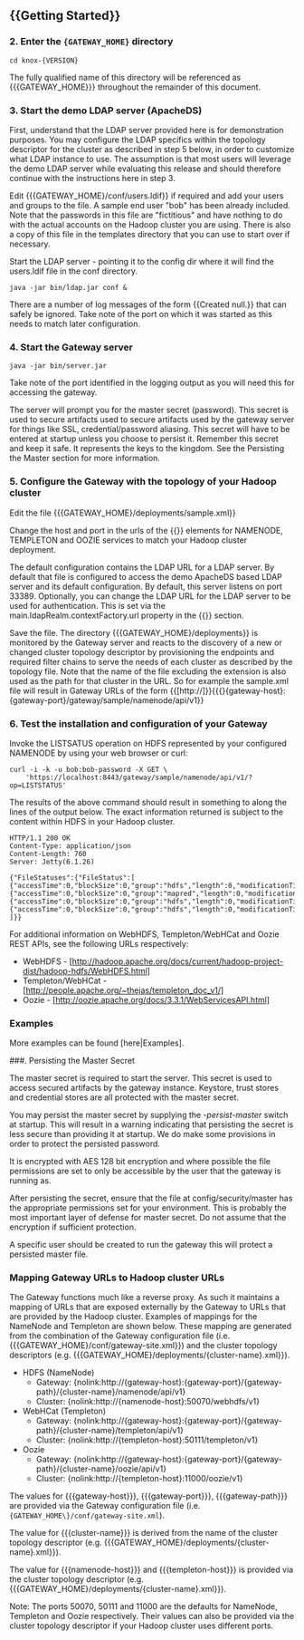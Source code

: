 <!---
   Licensed to the Apache Software Foundation (ASF) under one or more
   contributor license agreements.  See the NOTICE file distributed with
   this work for additional information regarding copyright ownership.
   The ASF licenses this file to You under the Apache License, Version 2.0
   (the "License"); you may not use this file except in compliance with
   the License.  You may obtain a copy of the License at

       http://www.apache.org/licenses/LICENSE-2.0

   Unless required by applicable law or agreed to in writing, software
   distributed under the License is distributed on an "AS IS" BASIS,
   WITHOUT WARRANTIES OR CONDITIONS OF ANY KIND, either express or implied.
   See the License for the specific language governing permissions and
   limitations under the License.
--->

{{Getting Started}}
-------------------

### 2. Enter the `{GATEWAY_HOME}` directory

    cd knox-{VERSION}

The fully qualified name of this directory will be referenced as {{\{GATEWAY_HOME\}}} throughout the remainder of this document.

### 3. Start the demo LDAP server (ApacheDS)

First, understand that the LDAP server provided here is for demonstration purposes.
You may configure the LDAP specifics within the topology descriptor for the cluster as described in step 5 below, in order to customize what LDAP instance to use.
The assumption is that most users will leverage the demo LDAP server while evaluating this release and should therefore continue with the instructions here in step 3.

Edit {{\{GATEWAY_HOME\}/conf/users.ldif}} if required and add your users and groups to the file.
A sample end user "bob" has been already included.
Note that the passwords in this file are "fictitious" and have nothing to do with the actual accounts on the Hadoop cluster you are using.
There is also a copy of this file in the templates directory that you can use to start over if necessary.

Start the LDAP server - pointing it to the config dir where it will find the users.ldif file in the conf directory.

    java -jar bin/ldap.jar conf &

There are a number of log messages of the form {{Created null.}} that can safely be ignored.  Take note of the port on which it was started as this needs to match later configuration.

### 4. Start the Gateway server

    java -jar bin/server.jar

Take note of the port identified in the logging output as you will need this for accessing the gateway.

The server will prompt you for the master secret (password). This secret is used to secure artifacts used to secure artifacts used by the gateway server for things like SSL, credential/password aliasing. This secret will have to be entered at startup unless you choose to persist it. Remember this secret and keep it safe.  It represents the keys to the kingdom. See the Persisting the Master section for more information.

### 5. Configure the Gateway with the topology of your Hadoop cluster

Edit the file {{\{GATEWAY_HOME\}/deployments/sample.xml}}

Change the host and port in the urls of the {{<service>}} elements for NAMENODE, TEMPLETON and OOZIE services to match your Hadoop cluster
deployment.

The default configuration contains the LDAP URL for a LDAP server.  By default that file is configured to access the demo ApacheDS based LDAP
server and its default configuration. By default, this server listens on port 33389.  Optionally, you can change the LDAP URL for the LDAP server to be used for authentication.  This is set via the main.ldapRealm.contextFactory.url property in the {{<gateway><provider><authentication>}} section.

Save the file.  The directory {{\{GATEWAY_HOME\}/deployments}} is monitored by the Gateway server and reacts to the discovery of a new or changed cluster topology descriptor by provisioning the endpoints and required filter chains to serve the needs of each cluster as described by the topology file.  Note that the name of the file excluding the extension is also used as the path for that cluster in the URL.  So for example
the sample.xml file will result in Gateway URLs of the form {{\[http://\]}}{{{}{gateway-host\}:\{gateway-port\}/gateway/sample/namenode/api/v1}}

### 6. Test the installation and configuration of your Gateway

Invoke the LISTSATUS operation on HDFS represented by your configured NAMENODE by using your web browser or curl:

    curl -i -k -u bob:bob-password -X GET \
        'https://localhost:8443/gateway/sample/namenode/api/v1/?op=LISTSTATUS'

The results of the above command should result in something to along the lines of the output below.  The exact information returned is subject to the content within HDFS in your Hadoop cluster.

    HTTP/1.1 200 OK
    Content-Type: application/json
    Content-Length: 760
    Server: Jetty(6.1.26)

    {"FileStatuses":{"FileStatus":[
    {"accessTime":0,"blockSize":0,"group":"hdfs","length":0,"modificationTime":1350595859762,"owner":"hdfs","pathSuffix":"apps","permission":"755","replication":0,"type":"DIRECTORY"},
    {"accessTime":0,"blockSize":0,"group":"mapred","length":0,"modificationTime":1350595874024,"owner":"mapred","pathSuffix":"mapred","permission":"755","replication":0,"type":"DIRECTORY"},
    {"accessTime":0,"blockSize":0,"group":"hdfs","length":0,"modificationTime":1350596040075,"owner":"hdfs","pathSuffix":"tmp","permission":"777","replication":0,"type":"DIRECTORY"},
    {"accessTime":0,"blockSize":0,"group":"hdfs","length":0,"modificationTime":1350595857178,"owner":"hdfs","pathSuffix":"user","permission":"755","replication":0,"type":"DIRECTORY"}
    ]}}

For additional information on WebHDFS, Templeton/WebHCat and Oozie REST APIs, see the following URLs respectively:

* WebHDFS - [http://hadoop.apache.org/docs/current/hadoop-project-dist/hadoop-hdfs/WebHDFS.html]
* Templeton/WebHCat - [http://people.apache.org/~thejas/templeton_doc_v1/]
* Oozie - [http://oozie.apache.org/docs/3.3.1/WebServicesAPI.html]


### Examples

More examples can be found [here|Examples].


###. Persisting the Master Secret

The master secret is required to start the server.
This secret is used to access secured artifacts by the gateway instance.
Keystore, trust stores and credential stores are all protected with the master secret.

You may persist the master secret by supplying the *\-persist-master* switch at startup.
This will result in a warning indicating that persisting the secret is less secure than providing it at startup.
We do make some provisions in order to protect the persisted password.

It is encrypted with AES 128 bit encryption and where possible the file permissions are set to only be accessible by the user that the gateway is running as.

After persisting the secret, ensure that the file at config/security/master has the appropriate permissions set for your environment.
This is probably the most important layer of defense for master secret.
Do not assume that the encryption if sufficient protection.

A specific user should be created to run the gateway this will protect a persisted master file.


### Mapping Gateway URLs to Hadoop cluster URLs

The Gateway functions much like a reverse proxy.
As such it maintains a mapping of URLs that are exposed externally by the Gateway to URLs that are provided by the Hadoop cluster.
Examples of mappings for the NameNode and Templeton are shown below.
These mapping are generated from the combination of the Gateway configuration file (i.e. {{\{GATEWAY_HOME\}/conf/gateway-site.xml}}) and the cluster topology descriptors (e.g. {{\{GATEWAY_HOME\}/deployments/\{cluster-name\}.xml}}).

* HDFS (NameNode)
    * Gateway: {nolink:http://\{gateway-host\}:\{gateway-port\}/\{gateway-path\}/\{cluster-name\}/namenode/api/v1}
    * Cluster: {nolink:http://\{namenode-host\}:50070/webhdfs/v1}
* WebHCat (Templeton)
    * Gateway: {nolink:http://\{gateway-host\}:\{gateway-port\}/\{gateway-path\}/\{cluster-name\}/templeton/api/v1}
    * Cluster: {nolink:http://\{templeton-host\}:50111/templeton/v1}
* Oozie
    * Gateway: {nolink:http://\{gateway-host\}:\{gateway-port\}/\{gateway-path\}/\{cluster-name\}/oozie/api/v1}
    * Cluster: {nolink:http://\{templeton-host\}:11000/oozie/v1}

The values for {{\{gateway-host\}}}, {{\{gateway-port\}}}, {{\{gateway-path\}}} are provided via the Gateway configuration file (i.e. `{GATEWAY_HOME\}/conf/gateway-site.xml`).

The value for {{\{cluster-name\}}} is derived from the name of the cluster topology descriptor (e.g. {{\{GATEWAY_HOME\}/deployments/\{cluster-name\}.xml}}).

The value for {{\{namenode-host\}}} and {{\{templeton-host\}}} is provided via the cluster topology descriptor (e.g. {{\{GATEWAY_HOME\}/deployments/\{cluster-name\}.xml}}).

Note: The ports 50070, 50111 and 11000 are the defaults for NameNode, Templeton and Oozie respectively.
Their values can also be provided via the cluster topology descriptor if your Hadoop cluster uses different ports.
